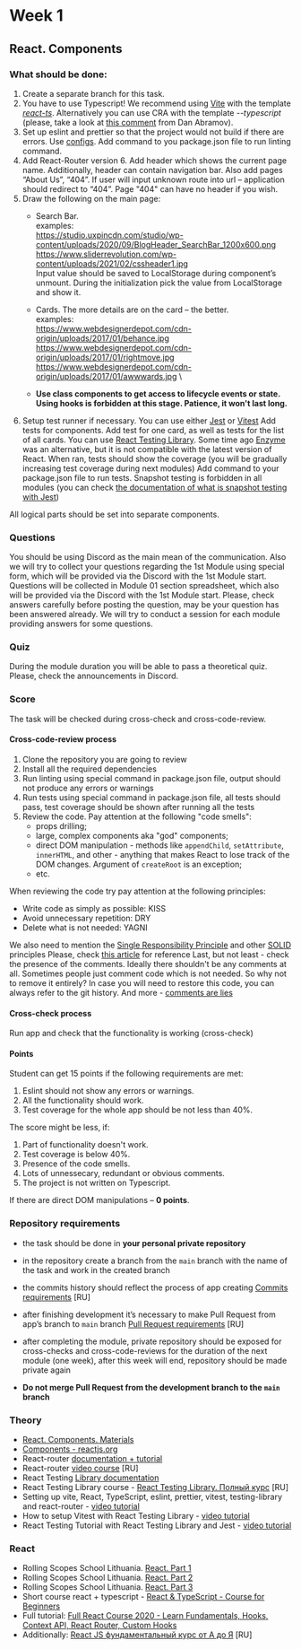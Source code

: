 # Week 1

## React. Components

### What should be done:

1. Create a separate branch for this task.
2. You have to use Typescript! We recommend using [Vite](https://vitejs.dev/guide/) with the template [*react-ts*](https://vite.new/react-ts). Alternatively you can use CRA with the template *--typescript* (please, take a look at [this comment](https://github.com/reactjs/reactjs.org/pull/5487#issuecomment-1409720741) from Dan Abramov).
3. Set up eslint and prettier so that the project would not build if there are errors. Use [configs](https://github.com/rolling-scopes-school/tasks/blob/master/react/modules/module01/configs.md). Add command to you package.json file to run linting command.
4. Add React-Router version 6. Add header which shows the current page name. Additionally, header can contain navigation bar. Also add pages “About Us”, “404”. If user will input unknown route into url – application should redirect to “404”. Page "404" can have no header if you wish.
5. Draw the following on the main page:
   * Search Bar.\
   examples:\
   https://studio.uxpincdn.com/studio/wp-content/uploads/2020/09/BlogHeader_SearchBar_1200x600.png \
   https://www.sliderrevolution.com/wp-content/uploads/2021/02/cssheader1.jpg \
   Input value should be saved to LocalStorage during component’s unmount. During the initialization pick the value from LocalStorage and show it.
   * Cards. The more details are on the card – the better.\
   examples: \
   https://www.webdesignerdepot.com/cdn-origin/uploads/2017/01/behance.jpg \
   https://www.webdesignerdepot.com/cdn-origin/uploads/2017/01/rightmove.jpg \
   https://www.webdesignerdepot.com/cdn-origin/uploads/2017/01/awwwards.jpg \

   * **Use class components to get access to lifecycle events or state. Using hooks is forbidden at this stage. Patience, it won't last long.**
6. Setup test runner if necessary. You can use either [Jest](https://jestjs.io/docs/getting-started) or [Vitest](https://vitest.dev/guide/)
Add tests for components. Add test for one card, as well as tests for the list of all cards. You can use [React Testing Library](https://testing-library.com/docs/react-testing-library/intro/). Some time ago [Enzyme](https://enzymejs.github.io/enzyme/) was an alternative, but it is not compatible with the latest version of React.
When ran, tests should show the coverage (you will be gradually increasing test coverage during next modules)
Add command to your package.json file to run tests.
Snapshot testing is forbidden in all modules (you can check [the documentation of what is snapshot testing with Jest](https://jestjs.io/docs/snapshot-testing))

All logical parts should be set into separate components.

### Questions
You should be using Discord as the main mean of the communication.
Also we will try to collect your questions regarding the 1st Module using special form, which will be provided via the Discord with the 1st Module start. Questions will be collected in Module 01 section spreadsheet, which also will be provided via the Discord with the 1st Module start. Please, check answers carefully before posting the question, may be your question has been answered already.
We will try to conduct a session for each module providing answers for some questions.

### Quiz
During the module duration you will be able to pass a theoretical quiz. Please, check the announcements in Discord.

### Score
The task will be checked during cross-check and cross-code-review.

#### Cross-code-review process
1. Clone the repository you are going to review
2. Install all the required dependencies
3. Run linting using special command in package.json file, output should not produce any errors or warnings
4. Run tests using special command in package.json file, all tests should pass, test coverage should be shown after running all the tests
5. Review the code. Pay attention at the following "code smells":
   - props drilling;
   - large, complex components aka "god" components;
   - direct DOM manipulation - methods like `appendChild`, `setAttribute`, `innerHTML`, and other - anything that makes React to lose track of the DOM changes. Argument of `createRoot` is an exception;
   - etc.

When reviewing the code try pay attention at the following principles:
* Write code as simply as possible: KISS
* Avoid unnecessary repetition: DRY
* Delete what is not needed: YAGNI

We also need to mention the [Single Responsibility Principle](https://en.wikipedia.org/wiki/Single-responsibility_principle) and other [SOLID](https://en.wikipedia.org/wiki/SOLID) principles
Please, check [this article](https://dmitripavlutin.com/7-architectural-attributes-of-a-reliable-react-component/) for reference
Last, but not least - check the presence of the comments. Ideally there shouldn't be any comments at all. Sometimes people just comment code which is not needed. So why not to remove it entirely? In case you will need to restore this code, you can always refer to the git history. And more - [comments are lies](https://blog.devgenius.io/code-should-be-the-one-version-of-the-truth-dont-add-comments-b0bcd8631a9a)
#### Cross-check process
Run app and check that the functionality is working (cross-check)

#### Points
Student can get 15 points if the following requirements are met:
1. Eslint should not show any errors or warnings.
2. All the functionality should work.
3. Test coverage for the whole app should be not less than 40%.

The score might be less, if:
1. Part of functionality doesn't work.
2. Test coverage is below 40%.
3. Presence of the code smells.
4. Lots of unnessecary, redundant or obvious comments.
5. The project is not written on Typescript.


If there are direct DOM manipulations – **0 points**.

### Repository requirements

* the task should be done in **your personal private repository** 
* in the repository create a branch from the `main` branch with the name of the task and work in the created branch
* the commits history should reflect the process of app creating [Commits requirements](https://docs.rs.school/#/git-convention?id=%D0%A2%D1%80%D0%B5%D0%B1%D0%BE%D0%B2%D0%B0%D0%BD%D0%B8%D1%8F-%D0%BA-%D0%B8%D0%BC%D0%B5%D0%BD%D0%B0%D0%BC-%D0%BA%D0%BE%D0%BC%D0%BC%D0%B8%D1%82%D0%BE%D0%B2) [RU]
* after finishing development it’s necessary to make Pull Request from app’s branch to `main` branch [Pull Request requirements](https://docs.rs.school/#/pull-request-review-process?id=%D0%A2%D1%80%D0%B5%D0%B1%D0%BE%D0%B2%D0%B0%D0%BD%D0%B8%D1%8F-%D0%BA-pull-request-pr) [RU]
* after completing the module, private repository should be exposed for cross-checks and cross-code-reviews for the duration of the next module (one week), after this week will end, repository should be made private again 

* **Do not merge Pull Request from the development branch to the `main` branch**

### Theory

* [React. Components. Materials](https://docs.google.com/document/d/1WLWjBiVMjsVADf5FWFYfPObQOrLD1624h5etyafCfr8/edit)
* [Components - reactjs.org](https://reactjs.org/docs/components-and-props.html)
* React-router [documentation + tutorial](https://reactrouter.com/docs/en/v6/getting-started/tutorial)
* React-router [video course](https://www.youtube.com/watch?v=0auS9DNTmzE) [RU]
* React Testing [Library documentation](https://testing-library.com/docs/react-testing-library/intro/)
* React Testing Library course - [React Testing Library. Полный курс](https://www.youtube.com/watch?v=n79PMyqcCJ8&t=585s) [RU]
* Setting up vite, React, TypeScript, eslint, prettier, vitest, testing-library and react-router - [video tutorial](https://www.youtube.com/watch?app=desktop&v=cchqeWY0Nak)
* How to setup Vitest with React Testing Library - [video tutorial](https://www.youtube.com/watch?v=zU_RZ5SCUzs)
* React Testing Tutorial with React Testing Library and Jest - [video tutorial](https://www.youtube.com/watch?v=Flo268xRpV0)

### React

* Rolling Scopes School Lithuania. [React. Part 1](https://www.youtube.com/watch?v=L8CmtfCu9AI)
* Rolling Scopes School Lithuania. [React. Part 2](https://www.youtube.com/watch?v=Rrg4D6AHc5A)
* Rolling Scopes School Lithuania. [React. Part 3](https://www.youtube.com/watch?v=w9MvuGWVvkY)
* Short course react + typescript - [React & TypeScript - Course for Beginners](https://www.youtube.com/watch?v=FJDVKeh7RJI)
* Full tutorial: [Full React Course 2020 - Learn Fundamentals, Hooks, Context API, React Router, Custom Hooks](https://www.youtube.com/watch?v=4UZrsTqkcW4&t=8419s)
* Additionally: [React JS фундаментальный курс от А до Я](https://www.youtube.com/watch?v=GNrdg3PzpJQ) [RU]
